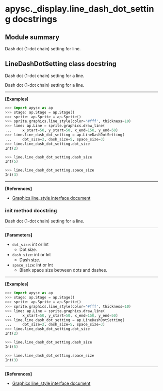 # apysc._display.line_dash_dot_setting docstrings

## Module summary

Dash dot (1-dot chain) setting for line.

## LineDashDotSetting class docstring

Dash dot (1-dot chain) setting for a line.

Dash dot (1-dot chain) setting for a line.<hr>

**[Examples]**

```py
>>> import apysc as ap
>>> stage: ap.Stage = ap.Stage()
>>> sprite: ap.Sprite = ap.Sprite()
>>> sprite.graphics.line_style(color='#fff', thickness=10)
>>> line: ap.Line = sprite.graphics.draw_line(
...     x_start=50, y_start=50, x_end=150, y_end=50)
>>> line.line_dash_dot_setting = ap.LineDashDotSetting(
...     dot_size=2, dash_size=5, space_size=3)
>>> line.line_dash_dot_setting.dot_size
Int(2)

>>> line.line_dash_dot_setting.dash_size
Int(5)

>>> line.line_dash_dot_setting.space_size
Int(3)
```

<hr>

**[References]**

- [Graphics line_style interface document](https://simon-ritchie.github.io/apysc/graphics_line_style.html)

### __init__ method docstring

Dash dot (1-dot chain) setting for a line.<hr>

**[Parameters]**

- `dot_size`: int or Int
  - Dot size.
- `dash_size`: int or Int
  - Dash size.
- `space_size`: int or Int
  - Blank space size between dots and dashes.

<hr>

**[Examples]**

```py
>>> import apysc as ap
>>> stage: ap.Stage = ap.Stage()
>>> sprite: ap.Sprite = ap.Sprite()
>>> sprite.graphics.line_style(color='#fff', thickness=10)
>>> line: ap.Line = sprite.graphics.draw_line(
...     x_start=50, y_start=50, x_end=150, y_end=50)
>>> line.line_dash_dot_setting = ap.LineDashDotSetting(
...     dot_size=2, dash_size=5, space_size=3)
>>> line.line_dash_dot_setting.dot_size
Int(2)

>>> line.line_dash_dot_setting.dash_size
Int(5)

>>> line.line_dash_dot_setting.space_size
Int(3)
```

<hr>

**[References]**

- [Graphics line_style interface document](https://simon-ritchie.github.io/apysc/graphics_line_style.html)
